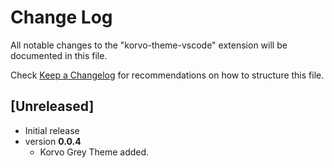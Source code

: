 # Change Log

All notable changes to the "korvo-theme-vscode" extension will be documented in this file.

Check [Keep a Changelog](http://keepachangelog.com/) for recommendations on how to structure this file.

## [Unreleased]

- Initial release
- version **0.0.4**
    - Korvo Grey Theme added.